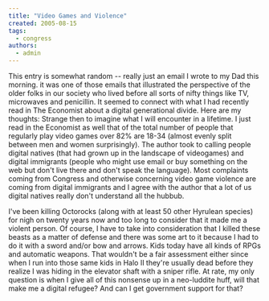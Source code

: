 ```yaml
---
title: "Video Games and Violence"
created: 2005-08-15
tags: 
  - congress
authors: 
  - admin
---
```


This entry is somewhat random -- really just an email I wrote to my Dad this morning. it was one of those emails that illustrated the perspective of the older folks in our society who lived before all sorts of nifty things like TV, microwaves and penicillin. It seemed to connect with what I had recently read in The Economist about a digital generational divide. Here are my thoughts: Strange then to imagine what I will encounter in a lifetime. I just read in the Economist as well that of the total number of people that regularly play video games over 82% are 18-34 (almost evenly split between men and women surprisingly). The author took to calling people digital natives (that had grown up in the landscape of videogames) and digital immigrants (people who might use email or buy something on the web but don't live there and don't speak the language). Most complaints coming from Congress and otherwise concerning video game violence are coming from digital immigrants and I agree with the author that a lot of us digital natives really don't understand all the hubbub.

I've been killing Octorocks (along with at least 50 other Hyrulean species) for nigh on twenty years now and too long to consider that it made me a violent person. Of course, I have to take into consideration that I killed these beasts as a matter of defense and there was some art to it because I had to do it with a sword and/or bow and arrows. Kids today have all kinds of RPGs and automatic weapons. That wouldn't be a fair assessment either since when I run into those same kids in Halo II they're usually dead before they realize I was hiding in the elevator shaft with a sniper rifle. At rate, my only question is when I give all of this nonsense up in a neo-luddite huff, will that make me a digital refugee? And can I get government support for that?
